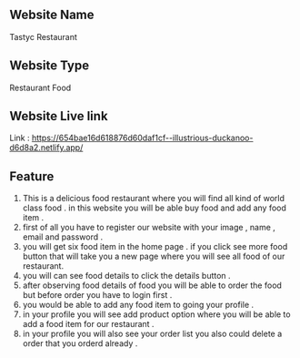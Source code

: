 ## Website Name

Tastyc Restaurant

## Website Type

Restaurant Food

## Website Live link

Link : https://654bae16d618876d60daf1cf--illustrious-duckanoo-d6d8a2.netlify.app/

## Feature

1. This is a delicious food restaurant where you will find all kind of world class food . in this website you will be able buy food and add any food item .
2. first of all you have to register our website with your image , name , email and password .
3. you will get six food item in the home page . if you click see more food button that will take you a new page where you will see all food of our restaurant.
4. you will can see food details to click the details button .
5. after observing food details of food you will be able to order the food but before order you have to login first .
6. you would be able to add any food item to going your profile .
7. in your profile you will see add product option where you will be able to add a food item for our restaurant .
8. in your profile you will also see your order list you also could delete a order that you orderd already .
